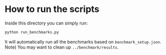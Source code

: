 # How to run the scripts
Inside this directory you can simply run:
```bash
python run_benchmarks.py
```
It will automatically run all the benchmarks based on `benchmark_setup.json`.
Note) You may want to clean up `../benchmark/results`.
